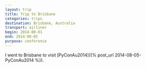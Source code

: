 ```yaml
---
layout: trip
title: Trip to Brisbane
categories: trips
destination: Brisbane, Australia
transport: airliner
begin: 2014-08-01
end: 2014-08-05
purpose: conference
---
```


I went to Brisbane to visit [PyConAu2014]({% post_url 2014-08-05-PyConAu2014 %}).
